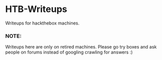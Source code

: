 # HTB-Writeups
Writeups for hackthebox machines. 

### NOTE:
Writeups here are only on retired machines. Please go try boxes and ask people on forums instead of googling crawling for answers :)
